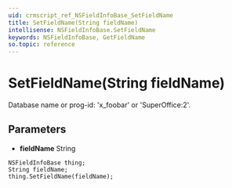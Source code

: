 ```yaml
---
uid: crmscript_ref_NSFieldInfoBase_SetFieldName
title: SetFieldName(String fieldName)
intellisense: NSFieldInfoBase.SetFieldName
keywords: NSFieldInfoBase, GetFieldName
so.topic: reference
---
```


# SetFieldName(String fieldName)

Database name or prog-id: 'x_foobar' or 'SuperOffice:2'.

## Parameters

* **fieldName** String

```crmscript
NSFieldInfoBase thing;
String fieldName;
thing.SetFieldName(fieldName);
```

